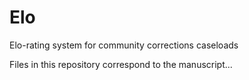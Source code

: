 # Elo
Elo-rating system for community corrections caseloads

Files in this repository correspond to the manuscript...
